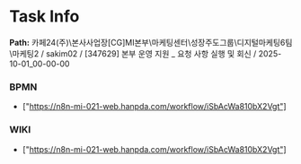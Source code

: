 # Task Info

**Path:** 카페24(주)\본사사업장\[CG]MI본부\마케팅센터\성장주도그룹\디지털마케팅6팀\마케팅2 / sakim02 / [347629] 본부 운영 지원 _ 요청 사항 실행 및 회신 / 2025-10-01_00-00-00

### BPMN
- ["https://n8n-mi-021-web.hanpda.com/workflow/iSbAcWa810bX2Vgt"]

### WIKI
- ["https://n8n-mi-021-web.hanpda.com/workflow/iSbAcWa810bX2Vgt"]

